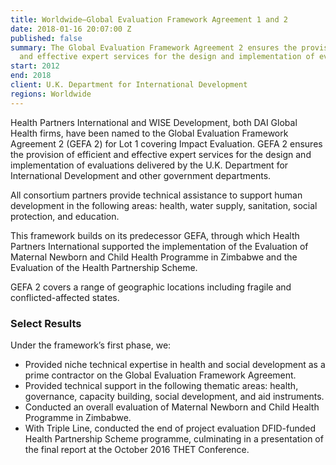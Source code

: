 ```yaml
---
title: Worldwide—Global Evaluation Framework Agreement 1 and 2
date: 2018-01-16 20:07:00 Z
published: false
summary: The Global Evaluation Framework Agreement 2 ensures the provision of efficient
  and effective expert services for the design and implementation of evaluations.
start: 2012
end: 2018
client: U.K. Department for International Development
regions: Worldwide
---
```


Health Partners International and WISE Development, both DAI Global Health firms, have been named to the Global Evaluation Framework Agreement 2 (GEFA 2) for Lot 1 covering Impact Evaluation. GEFA 2 ensures the provision of efficient and effective expert services for the design and implementation of evaluations delivered by the U.K. Department for International Development and other government departments.

All consortium partners provide technical assistance to support human development in the following areas: health, water supply, sanitation, social protection, and education.

This framework builds on its predecessor GEFA, through which Health Partners International supported the implementation of the Evaluation of Maternal Newborn and Child Health Programme in Zimbabwe and the Evaluation of the Health Partnership Scheme.

GEFA 2 covers a range of geographic locations including fragile and conflicted-affected states.

### Select Results

Under the framework’s first phase, we: 

* Provided niche technical expertise in health and social development as a prime contractor on the Global Evaluation Framework Agreement.
* Provided technical support in the following thematic areas: health, governance, capacity building, social development, and aid instruments.
* Conducted an overall evaluation of Maternal Newborn and Child Health Programme in Zimbabwe.
* With Triple Line, conducted the end of project evaluation DFID-funded Health Partnership Scheme programme, culminating in a presentation of the final report at the October 2016 THET Conference.
